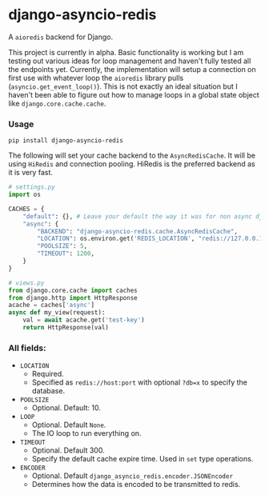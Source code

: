 # django-asyncio-redis
A `aioredis` backend for Django.

This project is currently in alpha. Basic functionality is working but I am testing out various ideas for loop 
management and haven't fully tested all the endpoints yet. Currently, the implementation will setup a connection 
on first use with whatever loop the `aioredis` library pulls (`asyncio.get_event_loop()`). This is not exactly an ideal 
situation but I haven't been able to figure out how to manage loops in a global state object like `django.core.cache.cache`. 

### Usage
`pip install django-asyncio-redis`

The following will set your cache backend to the `AsyncRedisCache`. It will be using `HiRedis` and connection pooling. 
HiRedis is the preferred backend as it is very fast.  


```python
# settings.py
import os

CACHES = {
    "default": {}, # Leave your default the way it was for non async django access.
    "async": {
        "BACKEND": "django-asyncio-redis.cache.AsyncRedisCache",
        "LOCATION": os.environ.get('REDIS_LOCATION', "redis://127.0.0.1:6379?db=1"),
        "POOLSIZE": 5,
        "TIMEOUT": 1200,
    }
}

```
```python
# views.py
from django.core.cache import caches
from django.http import HttpResponse
acache = caches['async']
async def my_view(request):
    val = await acache.get('test-key')
    return HttpResponse(val)
```

### All fields:
* `LOCATION`
   * Required. 
   * Specified as `redis://host:port` with optional `?db=x` to specify the database.
* `POOLSIZE`
  * Optional. Default: 10.
* `LOOP`
    * Optional. Default `None`.
    * The IO loop to run everything on.
* `TIMEOUT`
  * Optional. Default 300.
  * Specify the default cache expire time. Used in `set` type operations.
* `ENCODER`
    * Optional. Default `django_asyncio_redis.encoder.JSONEncoder`
    * Determines how the data is encoded to be transmitted to redis.

